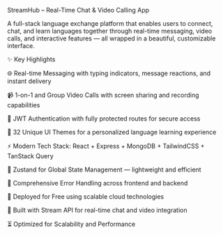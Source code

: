 StreamHub – Real-Time Chat & Video Calling App

A full-stack language exchange platform that enables users to connect, chat, and learn languages together through real-time messaging, video calls, and interactive features — all wrapped in a beautiful, customizable interface.

✨ Key Highlights

🌐 Real-time Messaging with typing indicators, message reactions, and instant delivery

📹 1-on-1 and Group Video Calls with screen sharing and recording capabilities

🔐 JWT Authentication with fully protected routes for secure access

🎨 32 Unique UI Themes for a personalized language learning experience

⚡ Modern Tech Stack: React + Express + MongoDB + TailwindCSS + TanStack Query

🧠 Zustand for Global State Management — lightweight and efficient

🚨 Comprehensive Error Handling across frontend and backend

🚀 Deployed for Free using scalable cloud technologies

🎯 Built with Stream API for real-time chat and video integration

⏳ Optimized for Scalability and Performance
